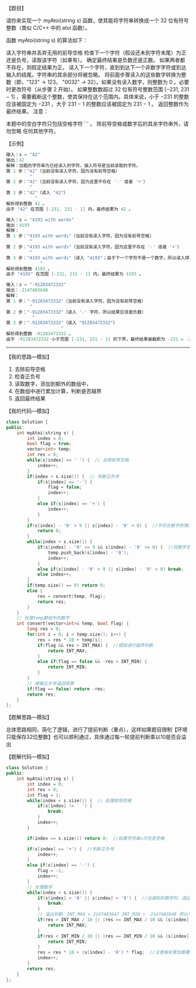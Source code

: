 【题目】

请你来实现一个 myAtoi(string s) 函数，使其能将字符串转换成一个 32 位有符号整数（类似 C/C++ 中的 atoi 函数）。

函数 myAtoi(string s) 的算法如下：

读入字符串并丢弃无用的前导空格
检查下一个字符（假设还未到字符末尾）为正还是负号，读取该字符（如果有）。 确定最终结果是负数还是正数。 如果两者都不存在，则假定结果为正。
读入下一个字符，直到到达下一个非数字字符或到达输入的结尾。字符串的其余部分将被忽略。
将前面步骤读入的这些数字转换为整数（即，"123" -> 123， "0032" -> 32）。如果没有读入数字，则整数为 0 。必要时更改符号（从步骤 2 开始）。
如果整数数超过 32 位有符号整数范围 [−231,  231 − 1] ，需要截断这个整数，使其保持在这个范围内。具体来说，小于 −231 的整数应该被固定为 −231 ，大于 231 − 1 的整数应该被固定为 231 − 1 。
返回整数作为最终结果。
注意：

本题中的空白字符只包括空格字符 ' ' 。
除前导空格或数字后的其余字符串外，请勿忽略 任何其他字符。

【示例】

```c++
输入：s = "42"
输出：42
解释：加粗的字符串为已经读入的字符，插入符号是当前读取的字符。
第 1 步："42"（当前没有读入字符，因为没有前导空格）
         ^
第 2 步："42"（当前没有读入字符，因为这里不存在 '-' 或者 '+'）
         ^
第 3 步："42"（读入 "42"）
           ^
解析得到整数 42 。
由于 "42" 在范围 [-231, 231 - 1] 内，最终结果为 42 。
```

```c++
输入：s = "4193 with words"
输出：4193
解释：
第 1 步："4193 with words"（当前没有读入字符，因为没有前导空格）
         ^
第 2 步："4193 with words"（当前没有读入字符，因为这里不存在 '-' 或者 '+'）
         ^
第 3 步："4193 with words"（读入 "4193"；由于下一个字符不是一个数字，所以读入停止）
             ^
解析得到整数 4193 。
由于 "4193" 在范围 [-231, 231 - 1] 内，最终结果为 4193 。
```

```c++
输入：s = "-91283472332"
输出：-2147483648
解释：
第 1 步："-91283472332"（当前没有读入字符，因为没有前导空格）
         ^
第 2 步："-91283472332"（读入 '-' 字符，所以结果应该是负数）
          ^
第 3 步："-91283472332"（读入 "91283472332"）
                     ^
解析得到整数 -91283472332 。
由于 -91283472332 小于范围 [-231, 231 - 1] 的下界，最终结果被截断为 -231 = -2147483648 。
```

---

【我的思路—模拟】

1. 去除前导空格
2. 检查正负号
3. 读取数字，添加到额外的数组中，
4. 在数组中进行累加计算，判断是否越界
5. 返回最终结果

【我的代码—模拟】

```c++
class Solution {
public:
    int myAtoi(string s) {
        int index = 0;
        bool flag = true;
        vector<int> temp;
        int res = 0;
        while(s[index] == ' ') {  // 去除前导空格
            index++;
        }
        if(index < s.size()) {  // 判断正负号
            if(s[index] == '-') {
                flag = false;
                index++;
            }
            else if(s[index] == '+') {
                index++;
            }
        }
        if(s[index] - '0' > 9 || s[index] - '0' < 0) {  //不符合数字的情况
            return 0;
        }
        while(index < s.size()) {
            if(s[index] - '0' <= 9 && s[index] - '0' >= 0) {  //将数字添加到temp数组中
                temp.push_back(s[index] - '0');
                index++;
            }
            else if(s[index] - '0' > 9 || s[index] - '0' < 0) break;
            else index++;
        }
        if(temp.size() == 0) return 0;
        else {
            res = convert(temp, flag);
            return res;
        }
    }
	// 处理temp数组中的数字
    int convert(vector<int>& temp, bool flag) {
        long res = 0;
        for(int i = 0; i < temp.size(); i++) {
            res = res * 10 + temp[i];
            if(flag && res > INT_MAX) {  //提前进行越界判断
                return INT_MAX;
            }
            else if(flag == false && -res < INT_MIN) {
                return INT_MIN;
            }
        }
        // 根据正负号返回结果
        if(flag == false) return -res;
        return res;
    }
};
```

【题解思路—模拟】

总体思路相同，简化了逻辑，进行了提前判断（重点），这样如果题目限制【环境只能保存32位整数】也可以顺利通过，具体通过每一轮提前判断乘以10是否会溢出

【题解代码—模拟】

```c++
class Solution {
public:
    int myAtoi(string s) {
        int index = 0;
        int res = 0;
        int flag = 1;
        while(index < s.size()) {  // 处理前导空格
            if(s[index] != ' ') {
                break;
            }
            index++;
        }

        if(index == s.size()) return 0;  //如果字符串s只包含空格

        if(s[index] == '+') {  //判断正负号
            index++;
        }
        else if(s[index] == '-') {
            flag = -1;
            index++;
        }
		// 处理数字
        while(index < s.size()) {
            if(s[index] < '0' || s[index] > '9') {  //当遇到非数字时，退出循环
                break;
            }
            // 溢出判断，INT_MAX = 2147483647 INT_MIN = -2147483648 所以与7和8比较
            if(res > INT_MAX / 10 || (res == INT_MAX / 10 && (s[index] - '0') >  7)) {
                return INT_MAX;
            }
            if(res < INT_MIN / 10 || (res == INT_MIN / 10 && (s[index] - '0') > 8)) {
                return INT_MIN;
            }
            res = res * 10 + (s[index] - '0') * flag;  //注意每轮累加都要乘以正负号
            index++;
        }
        return res;
    }
};
```

